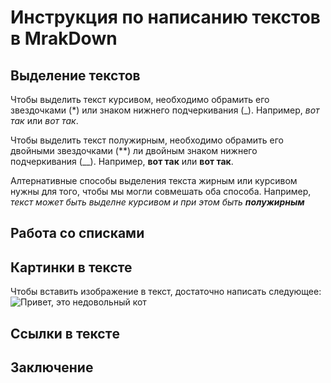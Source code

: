 # Инструкция по написанию текстов в MrakDown

## Выделение текстов

Чтобы выделить текст курсивом, необходимо обрамить его звездочками (*) или знаком нижнего подчеркивания (_). Например, *вот так* или _вот так_.

Чтобы выделить текст полужирным, необходимо обрамить его двойными звездочками (**) ли двойным знаком нижнего подчеркивания (__). Например, **вот так** или __вот так__.

Алтернативные способы выделения текста жирным или курсивом нужны для того, чтобы мы могли совмешать оба способа. Например, _текст может быть выделне курсивом и при этом быть **полужирным**_

## Работа со списками

## Картинки в тексте

Чтобы вставить изображение в текст, достаточно написать следующее: ![Привет, это недовольный кот](disgruntled_cat.jpg) 

## Ссылки в текстe

## Заключение

